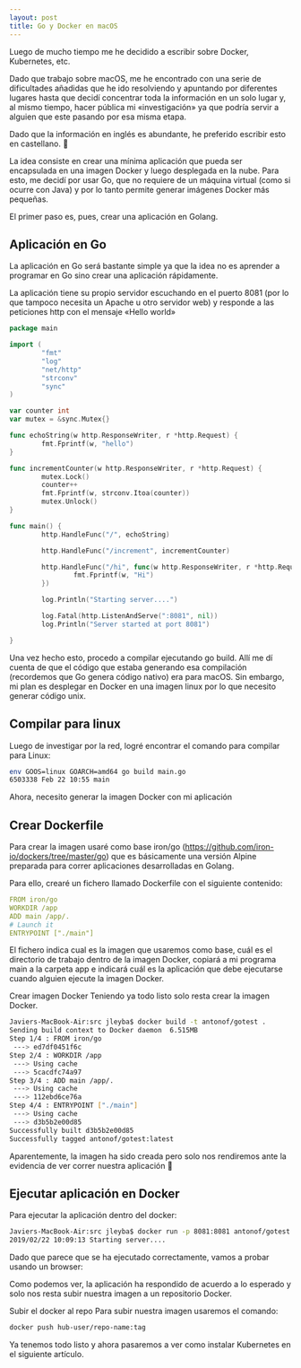 ```yaml
---
layout: post
title: Go y Docker en macOS
---
```


Luego de mucho tiempo me he decidido a escribir sobre Docker, Kubernetes, etc.

Dado que trabajo sobre macOS, me he encontrado con una serie de dificultades añadidas que he ido resolviendo y apuntando por diferentes lugares hasta que decidí concentrar toda la información en un solo lugar y, al mismo tiempo, hacer pública mi «investigación» ya que podría servir a alguien que este pasando por esa misma etapa.
<!--end_excerpt-->
Dado que la información en inglés es abundante, he preferido escribir esto en castellano. 🙂

La idea consiste en crear una mínima aplicación que pueda ser encapsulada en una imagen Docker y luego desplegada en la nube. Para esto, me decidí por usar Go, que no requiere de un máquina virtual (como si ocurre con Java) y por lo tanto permite generar imágenes Docker más pequeñas.

El primer paso es, pues, crear una aplicación en Golang.

## Aplicación en Go

La aplicación en Go será bastante simple ya que la idea no es aprender a programar en Go sino crear una aplicación rápidamente.

La aplicación tiene su propio servidor escuchando en el puerto 8081 (por lo que tampoco necesita un Apache u otro servidor web) y responde a las peticiones http con el mensaje «Hello world»

```go
package main

import (
        "fmt"
        "log"
        "net/http"
        "strconv"
        "sync"
)

var counter int
var mutex = &sync.Mutex{}

func echoString(w http.ResponseWriter, r *http.Request) {
        fmt.Fprintf(w, "hello")
}

func incrementCounter(w http.ResponseWriter, r *http.Request) {
        mutex.Lock()
        counter++
        fmt.Fprintf(w, strconv.Itoa(counter))
        mutex.Unlock()
}

func main() {
        http.HandleFunc("/", echoString)

        http.HandleFunc("/increment", incrementCounter)

        http.HandleFunc("/hi", func(w http.ResponseWriter, r *http.Request) {
                fmt.Fprintf(w, "Hi")
        })

        log.Println("Starting server....")

        log.Fatal(http.ListenAndServe(":8081", nil))
        log.Println("Server started at port 8081")

}
```

Una vez hecho esto, procedo a compilar ejecutando go build.
Allí me dí cuenta de que el código que estaba generando esa compilación (recordemos que Go genera código nativo) era para macOS. Sin embargo, mi plan es desplegar en Docker en una imagen linux por lo que necesito generar código unix.

## Compilar para linux
Luego de investigar por la red, logré encontrar el comando para compilar para Linux:

```bash 
env GOOS=linux GOARCH=amd64 go build main.go
6503338 Feb 22 10:55 main
```

Ahora, necesito generar la imagen Docker con mi aplicación

## Crear Dockerfile

Para crear la imagen usaré como base iron/go (https://github.com/iron-io/dockers/tree/master/go) que es básicamente una versión Alpine preparada para correr aplicaciones desarrolladas en Golang.

Para ello, crearé un fichero llamado Dockerfile con el siguiente contenido:

```yaml
FROM iron/go
WORKDIR /app
ADD main /app/.
# Launch it
ENTRYPOINT ["./main"]
```

El fichero indica cual es la imagen que usaremos como base, cuál es el directorio de trabajo dentro de la imagen Docker, copiará a mi programa main a la carpeta app e indicará cuál es la aplicación que debe ejecutarse cuando alguien ejecute la imagen Docker.

Crear imagen Docker
Teniendo ya todo listo solo resta crear la imagen Docker.

```bash
Javiers-MacBook-Air:src jleyba$ docker build -t antonof/gotest .
Sending build context to Docker daemon  6.515MB
Step 1/4 : FROM iron/go
 ---> ed7df0451f6c
Step 2/4 : WORKDIR /app
 ---> Using cache
 ---> 5cacdfc74a97
Step 3/4 : ADD main /app/.
 ---> Using cache
 ---> 112ebd6ce76a
Step 4/4 : ENTRYPOINT ["./main"]
 ---> Using cache
 ---> d3b5b2e00d85
Successfully built d3b5b2e00d85
Successfully tagged antonof/gotest:latest
```

Aparentemente, la imagen ha sido creada pero solo nos rendiremos ante la evidencia de ver correr nuestra aplicación  🙂

## Ejecutar aplicación en Docker

Para ejecutar la aplicación dentro del docker:

```bash
Javiers-MacBook-Air:src jleyba$ docker run -p 8081:8081 antonof/gotest
2019/02/22 10:09:13 Starting server....
```

Dado que parece que se ha ejecutado correctamente, vamos a probar usando un browser:


Como podemos ver, la aplicación ha respondido de acuerdo a lo esperado y solo nos resta subir nuestra imagen a un repositorio Docker.

Subir el docker al repo
Para subir nuestra imagen usaremos el comando:

```bash
docker push hub-user/repo-name:tag
```

Ya tenemos todo listo y ahora pasaremos a ver como instalar Kubernetes en el siguiente artículo.


